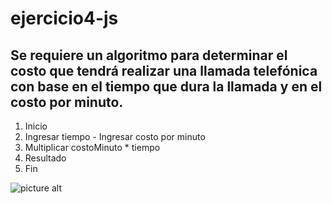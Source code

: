 # ejercicio4-js
## Se requiere un algoritmo para determinar el costo que tendrá realizar una llamada telefónica con base en el tiempo que dura la llamada y en el costo por minuto.
1. Inicio
2. Ingresar tiempo - Ingresar costo por minuto
3. Multiplicar costoMinuto * tiempo
4. Resultado
5. Fin


![picture alt](http://4.1m.yt/Q6mwTeA.jpg "Diagrama de Flujo")
